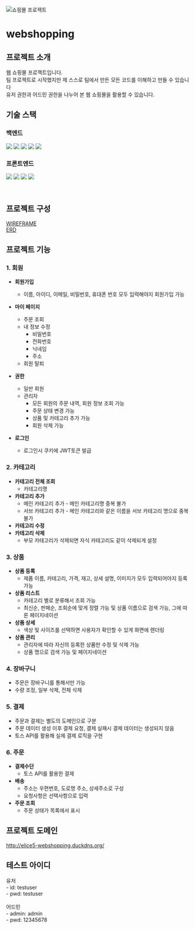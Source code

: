 ![쇼핑몰 프로젝트](https://capsule-render.vercel.app/api?type=shark&height=300&color=gradient&text=쇼핑몰%20프로젝트)


# webshopping

## 프로젝트 소개
웹 쇼핑몰 프로젝트입니다. <br>
팀 프로젝트로 시작했지만 제 스스로 팀에서 만든 모든 코드를 이해하고 만들 수 있습니다 <br>
유저 권한과 어드민 권한을 나누어 본 웹 쇼핑몰을 활용할 수 있습니다. <br>

## 기술 스택

### 백엔드

<img src="https://img.shields.io/badge/SpringBoot-6DB33F?style=for-the-badge&logo=spring&logoColor=white"> <img src="https://img.shields.io/badge/springsecurity-6DB33F?style=for-the-badge&logo=spring&logoColor=white">
<img src="https://img.shields.io/badge/Spring%20Data%20JPA-6DB33F?style=for-the-badge&logo=spring&logoColor=white">
<img src="https://img.shields.io/badge/mysql-4479A1?style=for-the-badge&logo=mysql&logoColor=white">
<img src="https://img.shields.io/badge/JWT-003545?style=for-the-badge&logo=googleauthenticator&logoColor=white">

### 프론트엔드

<img src="https://img.shields.io/badge/HTML-239120?style=for-the-badge&logo=html5&logoColor=white"> <img src="https://img.shields.io/badge/JavaScript-F7DF1E?style=for-the-badge&logo=JavaScript&logoColor=white">
<img src="https://img.shields.io/badge/css-1572B6?style=for-the-badge&logo=css3&logoColor=white">
<img src="https://img.shields.io/badge/Bootstrap-563D7C?style=for-the-badge&logo=bootstrap&logoColor=white">

<br>


## 프로젝트 구성
[WIREFRAME](https://www.figma.com/design/AoYtSyJMtbzgCgHb7GJrmt/3%ED%8C%80-%EC%82%BC%EC%82%BC%EC%98%A4%EC%98%A4?m=auto&t=0AaQxttZES8KxvNj-6) <br>
[ERD](https://dbdiagram.io/d/%EC%82%BC%EC%82%BC%EC%98%A4%EC%98%A4-67594ef1e9daa85aca5a7ab5)<br>


## 프로젝트 기능
### **1. 회원**
- **회원가입**
    - 이름, 아이디, 이메일, 비밀번호, 휴대폰 번호 모두 입력해야지 회원가입 가능

- **마이 페이지**
    - 주문 조회
    - 내 정보 수정
        - 비밀번호
        - 전화번호
        - 닉네임
        - 주소
    - 회원 탈퇴
- **권한**
    - 일반 회원
    - 관리자
        - 모든 회원의 주문 내역, 회원 정보 조회 가능
        - 주문 상태 변경 가능
        - 상품 및 카테고리 추가 가능
        - 회원 삭제 가능

- **로그인**
    - 로그인시 쿠키에 JWT토큰 발급

### **2. 카테고리**
- **카테고리 전체 조회**
    - 카테고리명
- **카테고리 추가**
    - 메인 카테고리 추가 - 메인 카테고리명 중복 불가
    - 서브 카테고리 추가 - 메인 카테고리와 같은 이름을 서브 카테고리 명으로 중복 불가
- **카테고리 수정**
- **카테고리 삭제**
    - 부모 카테고리가 삭제되면 자식 카테고리도 같이 삭제되게 설정
      
### **3. 상품**
- **상품 등록**
    - 제품 이름, 카테고리, 가격, 재고, 상세 설명, 이미지가 모두 입력되어야지 등록 가능
- **상품 리스트**
    - 카테고리 별로 분류해서 조회 가능
    - 최신순, 판매순, 조회순에 맞게 정렬 가능 및 상품 이름으로 검색 가능, 그에 따른 페이지네이션
- **상품 상세**
    - 색상 및 사이즈를 선택하면 사용자가 확인할 수 있게 화면에 렌더링
- **상품 관리**
    - 관리자에 따라 자신의 등록한 상품만 수정 및 삭제 가능
    - 상품 명으로 검색 가능 및 페이지네이션

### **4. 장바구니**
- 주문은 장바구니를 통해서만 가능
- 수량 조정, 일부 삭제, 전체 삭제

### **5. 결제**
- 주문과 결제는 별도의 도메인으로 구분
- 주문 데이터 생성 이후 결제 요청, 결제 실패시 결제 데이터는 생성되지 않음
- 토스 API를 활용해 실제 결제 로직을 구현

### **6. 주문**
- **결제수단**
    - 토스 API를 활용한 결제
- **배송**
    - 주소는 우편번호, 도로명 주소, 상세주소로 구성
    - 요청사항은 선택사항으로 입력
- **주문 조회**
    - 주문 상태가 목록에서 표시

## 프로젝트 도메인
http://elice5-webshopping.duckdns.org/


## 테스트 아이디
유저 <br>
    - id: testuser <br>
    - pwd: testuser <br>
<br>
어드민 <br>
    - admin: admin <br>
    - pwd: 12345678 <br>
<br>
